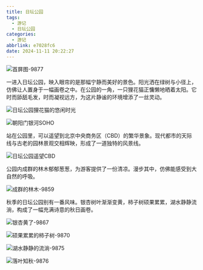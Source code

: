```yaml
---
title: 日坛公园
tags:
  - 游记
  - 日坛公园
categories:
  - 游记
abbrlink: e7028fc6
date: 2024-11-11 20:22:27
---
```


![首屏图-9877](https://s21.ax1x.com/2025/03/23/pEBCwZV.jpg)

<!-- more -->

一进入日坛公园，映入眼帘的是那幅宁静而美好的景色。阳光洒在绿树与小径上，仿佛让人置身于一幅画卷之中。在公园的一角，一只狸花猫正慵懒地晒着太阳。它时而舔舐毛发，时而凝视远方，为这片静谧的环境增添了一丝灵动。

![日坛公园狸花猫的悠闲时光](https://s21.ax1x.com/2025/03/21/pE0naTA.jpg)

![朝阳门银河SOHO](https://s21.ax1x.com/2025/03/20/pEw7JA0.jpg)

站在公园里，可以遥望到北京中央商务区（CBD）的繁华景象。现代都市的天际线与古老的园林景观交相辉映，形成了一道独特的风景线。

![日坛公园遥望CBD](https://s21.ax1x.com/2025/03/20/pEw7thT.jpg)

公园内成群的林木郁郁葱葱，为游客提供了一份清凉。漫步其中，仿佛能感受到大自然的呼吸。

![成群的林木-9859](https://s21.ax1x.com/2025/03/26/pEDgrm6.jpg)

秋季的日坛公园别有一番风味。银杏树叶渐渐变黄，柿子树硕果累累，湖水静静流淌，构成了一幅充满诗意的秋日画卷。

![银杏黄了-9867](https://s21.ax1x.com/2025/03/26/pEDgMSs.jpg)

![硕果累累的柿子树-9870](https://s21.ax1x.com/2025/03/26/pEDgVw8.jpg)

![湖水静静的流淌-9875](https://s21.ax1x.com/2025/03/26/pEDgkOP.jpg)

![落叶知秋-9876](https://s21.ax1x.com/2025/03/26/pEDguWj.jpg)
